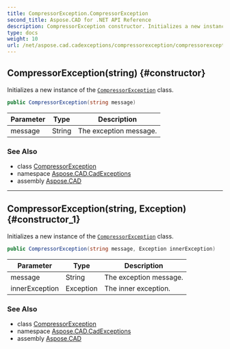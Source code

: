 ```yaml
---
title: CompressorException.CompressorException
second_title: Aspose.CAD for .NET API Reference
description: CompressorException constructor. Initializes a new instance of the CompressorException class
type: docs
weight: 10
url: /net/aspose.cad.cadexceptions/compressorexception/compressorexception/
---
```

## CompressorException(string) {#constructor}

Initializes a new instance of the [`CompressorException`](../) class.

```csharp
public CompressorException(string message)
```

| Parameter | Type | Description |
| --- | --- | --- |
| message | String | The exception message. |

### See Also

* class [CompressorException](../)
* namespace [Aspose.CAD.CadExceptions](../../../aspose.cad.cadexceptions/)
* assembly [Aspose.CAD](../../../)

---

## CompressorException(string, Exception) {#constructor_1}

Initializes a new instance of the [`CompressorException`](../) class.

```csharp
public CompressorException(string message, Exception innerException)
```

| Parameter | Type | Description |
| --- | --- | --- |
| message | String | The exception message. |
| innerException | Exception | The inner exception. |

### See Also

* class [CompressorException](../)
* namespace [Aspose.CAD.CadExceptions](../../../aspose.cad.cadexceptions/)
* assembly [Aspose.CAD](../../../)


